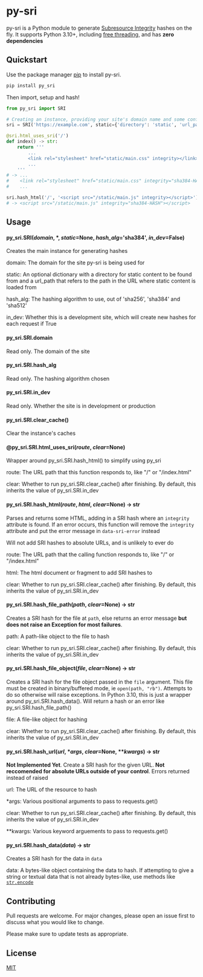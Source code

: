 # py-sri

py-sri is a Python module to generate [Subresource Integrity](https://developer.mozilla.org/en-US/docs/Web/Security/Subresource_Integrity) hashes on the fly. It supports Python 3.10+, including [free threading](https://py-free-threading.github.io/), and has **zero dependencies**

## Quickstart

Use the package manager [pip](https://pip.pypa.io/en/stable/) to install py-sri.

```bash
pip install py_sri
```

Then import, setup and hash!

```python
from py_sri import SRI

# Creating an instance, providing your site's domain name and some config
sri = SRI('https://example.com', static={'directory': 'static', 'url_path': '/static'})

@sri.html_uses_sri('/')
def index() -> str:
    return '''
		...
        <link rel="stylesheet" href="static/main.css" integrity></link>
		...
	'''
# -> ...
#    <link rel="stylesheet" href="static/main.css" integrity="sha384-HASH"></link>
#    ...

sri.hash_html('/', '<script src="/static/main.js" integrity></script>')
# -> <script src="/static/main.js" integrity="sha384-HASH"></script>
```

## Usage

#### py_sri.SRI(*domain*, \*, *static*=None, *hash_alg*='sha384', *in_dev*=False)
Creates the main instance for generating hashes

domain: The domain for the site py-sri is being used for

static: An optional dictionary with a directory for static content to be found from and a url_path that refers to the path in the URL where static content is loaded from

hash_alg: The hashing algorithm to use, out of 'sha256', 'sha384' and 'sha512'

in_dev: Whether this is a development site, which will create new hashes for each request if True

#### py_sri.SRI.domain
Read only. The domain of the site

#### py_sri.SRI.hash_alg
Read only. The hashing algorithm chosen

#### py_sri.SRI.in_dev
Read only. Whether the site is in development or production

#### py_sri.SRI.clear_cache()
Clear the instance's caches

#### @py_sri.SRI.html_uses_sri(*route*, *clear*=None)
Wrapper around py_sri.SRI.hash_html() to simplify using py_sri

route: The URL path that this function responds to, like "/" or "/index.html"

clear: Whether to run py_sri.SRI.clear_cache() after finishing. By default, this inherits the value of py_sri.SRI.in_dev

#### py_sri.SRI.hash_html(*route*, *html*, *clear*=None) -> str
Parses and returns some HTML, adding in a SRI hash where an ```integrity``` attribute is found. If an error occurs, this function will remove the ```integrity``` attribute and put the error message in ```data-sri-error``` instead

Will not add SRI hashes to absolute URLs, and is unlikely to ever do

route: The URL path that the calling function responds to, like "/" or "/index.html"

html: The html document or fragment to add SRI hashes to

clear: Whether to run py_sri.SRI.clear_cache() after finishing. By default, this inherits the value of py_sri.SRI.in_dev

#### py_sri.SRI.hash_file_path(*path*, *clear*=None) -> str
Creates a SRI hash for the file at ```path```, else returns an error message **but does not raise an Exception for most failures**.

path: A path-like object to the file to hash

clear: Whether to run py_sri.SRI.clear_cache() after finishing. By default, this inherits the value of py_sri.SRI.in_dev

#### py_sri.SRI.hash_file_object(*file*, *clear*=None) -> str
Creates a SRI hash for the file object passed in the ```file``` argument. This file must be created in binary/buffered mode, ie ```open(path, "rb")```. Attempts to do so otherwise will raise exceptions. In Python 3.10, this is just a wrapper around py_sri.SRI.hash_data(). Will return a hash or an error like py_sri.SRI.hash_file_path()

file: A file-like object for hashing

clear: Whether to run py_sri.SRI.clear_cache() after finishing. By default, this inherits the value of py_sri.SRI.in_dev

#### py_sri.SRI.hash_url(*url*, \**args*, *clear*=None, \*\**kwargs*) -> str
**Not Implemented Yet**. Create a SRI hash for the given URL. **Not reccomended for absolute URLs outside of your control**. Errors returned instead of raised

url: The URL of the resource to hash

\*args: Various positional arguments to pass to requests.get()

clear: Whether to run py_sri.SRI.clear_cache() after finishing. By default, this inherits the value of py_sri.SRI.in_dev

\*\*kwargs: Various keyword arguements to pass to requests.get()

#### py_sri.SRI.hash_data(*data*) -> str
Creates a SRI hash for the data in ```data```

data: A bytes-like object containing the data to hash. If attempting to give a string or textual data that is not already bytes-like, use methods like [```str.encode```](https://docs.python.org/3/library/stdtypes.html#str.encode)

## Contributing

Pull requests are welcome. For major changes, please open an issue first
to discuss what you would like to change.

Please make sure to update tests as appropriate.

## License

[MIT](https://choosealicense.com/licenses/mit/)
